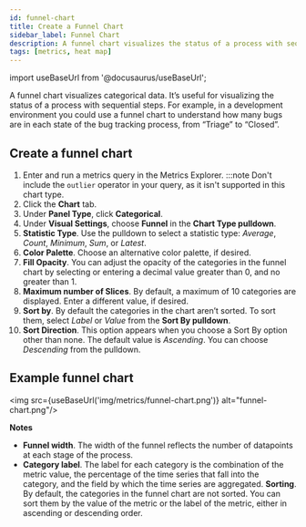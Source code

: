 ```yaml
---
id: funnel-chart
title: Create a Funnel Chart
sidebar_label: Funnel Chart
description: A funnel chart visualizes the status of a process with sequential steps.
tags: [metrics, heat map]
---
```


import useBaseUrl from '@docusaurus/useBaseUrl';

A funnel chart visualizes categorical data. It’s useful for visualizing the status of a process with sequential steps. For example, in a development environment you could use a funnel chart to understand how many bugs are in each state of the bug tracking process, from “Triage” to “Closed”.

## Create a funnel chart

1. Enter and run a metrics query in the Metrics Explorer.
   :::note
   Don't include the `outlier` operator in your query, as it isn't supported in this chart type.
1. Click the **Chart** tab.
1. Under **Panel Type**, click **Categorical**.
1. Under **Visual Settings**, choose **Funnel** in the **Chart Type pulldown**.
1. **Statistic Type**. Use the pulldown to select a statistic type: *Average*, *Count*, *Minimum*, *Sum*, or *Latest*.
1. **Color Palette**. Choose an alternative color palette, if desired.
1. **Fill Opacity**. You can adjust the opacity of the categories in the funnel chart by selecting or entering a decimal value greater than 0, and no greater than 1.
1. **Maximum number of Slices**. By default, a maximum of 10 categories are displayed. Enter a different value, if desired.
1. **Sort by**. By default the categories in the chart aren’t sorted. To sort them, select *Label* or *Value* from the **Sort By pulldown**.
1. **Sort Direction**. This option appears when you choose a Sort By option other than none. The default value is *Ascending*. You can choose *Descending* from the pulldown.

## Example funnel chart

<img src={useBaseUrl('img/metrics/funnel-chart.png')} alt="funnel-chart.png"/>

**Notes**

* **Funnel width**. The width of the funnel reflects the number of datapoints at each stage of the process.
* **Category label**. The label for each category is the combination of the metric value, the percentage of the time series that fall into the category, and the field by which the time series are aggregated.
**Sorting**. By default, the categories in the funnel chart are not sorted. You can sort them by the value of the metric or the label of the metric, either in ascending or descending order.
